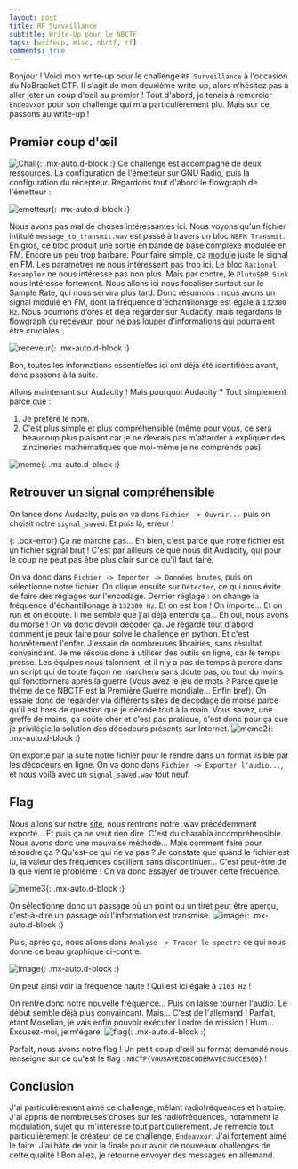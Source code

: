 ```yaml
---
layout: post
title: RF Surveillance
subtitle: Write-Up pour le NBCTF
tags: [writeup, misc, nbctf, rf]
comments: true
---
```

Bonjour ! Voici mon write-up pour le challenge `RF Surveillance` à l'occasion du NoBracket CTF. Il s'agit de mon deuxième write-up, alors n'hésitez pas à aller jeter un coup d'oeil au premier !
Tout d'abord, je tenais à remercier `Endeavxor` pour son challenge qui m'a particulièrement plu. Mais sur ce, passons au write-up ! 

## Premier coup d'œil
![Chall](https://cdn.discordapp.com/attachments/822188888297963560/1175095822724108419/Capture_decran_28.png?ex=6569fc44&is=65578744&hm=495b544beb01cdd37c9cb371abca46257800538154b9117ad3df6f1d922e37d1&){: .mx-auto.d-block :}
Ce challenge est accompagné de deux ressources. La configuration de l'émetteur sur GNU Radio, puis la configuration du récepteur.
Regardons tout d'abord le flowgraph de l'émetteur :

![emetteur](https://cdn.discordapp.com/attachments/822188888297963560/1175096364762419210/EMISSION_GNU_Radio.png?ex=6569fcc5&is=655787c5&hm=84cf46f5e25c3b6fab9ece1495dfd034c963865cde6b30cbb40824902a12b530&){: .mx-auto.d-block :}

Nous avons pas mal de choses intéressantes ici. Nous voyons qu'un fichier intitulé `message_to_transmit.wav` est passé à travers un bloc `NBFM Transmit`. En gros, ce bloc produit une sortie en bande de base complexe modulée en FM. Encore un peu trop barbare. Pour faire simple, ça [module](https://fr.wikipedia.org/wiki/Modulation_du_signal) juste le signal en FM. Les paramètres ne nous intéressent pas trop ici.
Le bloc `Rational Resampler` ne nous intéresse pas non plus. Mais par contre, le `PlutoSDR Sink` nous intéresse fortement. Nous allons ici nous focaliser surtout sur le Sample Rate, qui nous servira plus tard.
Donc résumons : nous avons un signal modulé en FM, dont la fréquence d'échantillonage est égale à `132300 Hz`. Nous pourrions d’ores et déjà regarder sur Audacity, mais regardons le flowgraph du receveur, pour ne pas louper d'informations qui pourraient être cruciales.

![receveur](https://cdn.discordapp.com/attachments/822188888297963560/1175096365303468092/RECEPTION_GNU_Radio.png?ex=6569fcc5&is=655787c5&hm=5e3dabd33f11240002894450c68d9932d231978437f8f847087e76562bed5c26&){: .mx-auto.d-block :}

Bon, toutes les informations essentielles ici ont déjà été identifiées avant, donc passons à la suite.

Allons maintenant sur Audacity ! Mais pourquoi Audacity ? Tout simplement parce que :
1. Je préfère le nom.
2. C'est plus simple et plus compréhensible (même pour vous, ce sera beaucoup plus plaisant car je ne devrais pas m'attarder à expliquer des zinzineries mathématiques que moi-même je ne comprends pas).


![meme](https://cdn.discordapp.com/attachments/822188888297963560/1175101705495523328/86e0w3.gif?ex=656a01be&is=65578cbe&hm=861e8d44c9d92a70e7c2955d17672f32632ad909a1379d37b1b9553c1aaeda42&){: .mx-auto.d-block :}

## Retrouver un signal compréhensible
On lance donc Audacity, puis on va dans `Fichier -> Ouvrir...` puis on choisit notre `signal_saved`. Et puis là, erreur !

{: .box-error}
Ça ne marche pas... Eh bien, c'est parce que notre fichier est un fichier signal brut ! C'est par ailleurs ce que nous dit Audacity, qui pour le coup ne peut pas être plus clair sur ce qu'il faut faire.

On va donc dans `Fichier -> Importer -> Données brutes`, puis on sélectionne notre fichier. On clique ensuite sur `Détecter`, ce qui nous évite de faire des réglages sur l'encodage. Dernier réglage : on change la fréquence d'échantillonage à `132300 Hz`. Et on est bon !
On importe... Et on run et on écoute. Il me semble que j'ai déjà entendu ça... Eh oui, nous avons du morse ! On va donc devoir décoder ça.
Je regarde tout d'abord comment je peux faire pour solve le challenge en python. Et c'est honnêtement l'enfer. J'essaie de nombreuses librairies, sans résultat convaincant. Je me résous donc à utiliser des outils en ligne, car le temps presse. Les équipes nous talonnent, et il n'y a pas de temps à perdre dans un script qui de toute façon ne marchera sans doute pas, ou tout du moins qui fonctionnera après la guerre (Vous avez le jeu de mots ? Parce que le thème de ce NBCTF est la Première Guerre mondiale... Enfin bref).
On essaie donc de regarder via différents sites de décodage de morse parce qu'il est hors de question que je décode tout à la main. Vous savez, une greffe de mains, ça coûte cher et c'est pas pratique, c'est donc pour ça que je privilégie la solution des décodeurs présents sur Internet.
![meme2](https://cdn.discordapp.com/attachments/822188888297963560/1175113834877427732/86e8wf.jpg?ex=656a0d0a&is=6557980a&hm=4334dea6946625cbd8b221d7b4d20923af214fd8de14497f47c54461fb48b3d2&){: .mx-auto.d-block :}

On exporte par la suite notre fichier pour le rendre dans un format lisible par les décodeurs en ligne. On va donc dans `Fichier -> Exporter l'audio...`, et nous voilà avec un `signal_saved.wav` tout neuf.

## Flag
Nous allons sur notre [site](https://morsecode.world/international/decoder/audio-decoder-adaptive.html), nous rentrons notre .wav précédemment exporté... Et puis ça ne veut rien dire. C'est du charabia incompréhensible. Nous avons donc une mauvaise méthode... Mais comment faire pour résoudre ça ? Qu'est-ce qui ne va pas ? 
Je constate que quand le fichier est lu, la valeur des fréquences oscillent sans discontinuer... C'est peut-être de là que vient le problème ! On va donc essayer de trouver cette fréquence.


![meme3](https://i.imgflip.com/86eadb.jpg){: .mx-auto.d-block :}

On sélectionne donc un passage où un point ou un tiret peut être aperçu, c'est-à-dire un passage où l'information est transmise.
![image](https://cdn.discordapp.com/attachments/822188888297963560/1175114607413694494/Capture_decran_30.png?ex=656a0dc2&is=655798c2&hm=8e5653aedd1e493a6a15c1a501d774e2178f4192a8687ac972098987da2711f6&){: .mx-auto.d-block :}

Puis, après ça, nous allons dans `Analyse -> Tracer le spectre` ce qui nous donne ce beau graphique ci-contre.

![image](https://cdn.discordapp.com/attachments/822188888297963560/1175114608177053778/Capture_decran_31.png?ex=656a0dc3&is=655798c3&hm=dceaa6aa3dbe813ed2ee2b197ce6a3c43a656415a7e91fb12bbeaf5bc079f86d&){: .mx-auto.d-block :}

On peut ainsi voir la fréquence haute ! Qui est ici égale à `2163 Hz` !

On rentre donc notre nouvelle fréquence... Puis on laisse tourner l'audio. Le début semble déjà plus convaincant. Mais... C'est de l'allemand ! Parfait, étant Mosellan, je vais enfin pouvoir exécuter l'ordre de mission ! Hum... Excusez-moi, je m'égare.
![flag](https://cdn.discordapp.com/attachments/822188888297963560/1175129394096906341/Capture_decran_33.png?ex=656a1b88&is=6557a688&hm=8069b0bdf5db0ed38f97953bfa20008208d757e4c53a369e57990ad5e9294e28&){: .mx-auto.d-block :}

Parfait, nous avons notre flag ! Un petit coup d'œil au format demandé nous renseigne sur ce qu'est le flag : `NBCTF{VOUSAVEZDECODERAVECSUCCESGG}` !

## Conclusion

J'ai particulièrement aimé ce challenge, mêlant radiofréquences et histoire. J'ai appris de nombreuses choses sur les radiofréquences, notamment la modulation, sujet qui m'intéresse tout particulièrement. Je remercie tout particulièrement le créateur de ce challenge, `Endeavxor`. J'ai fortement aimé le faire. J'ai hâte de voir la finale pour avoir de nouveaux challenges de cette qualité ! Bon allez, je retourne envoyer des messages en allemand.
